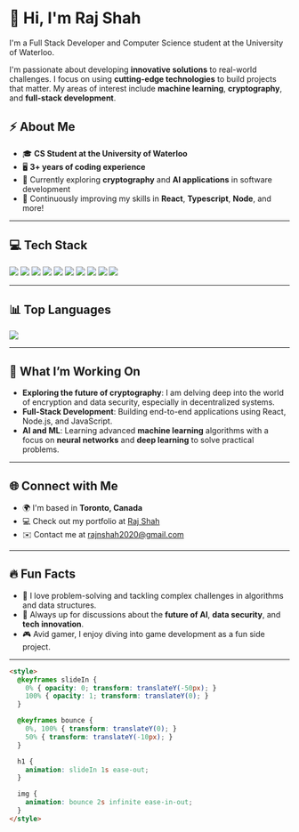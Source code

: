 # 👋 Hi, I'm **Raj Shah**  
I'm a Full Stack Developer and Computer Science student at the University of Waterloo.

I'm passionate about developing **innovative solutions** to real-world challenges. I focus on using **cutting-edge technologies** to build projects that matter. My areas of interest include **machine learning**, **cryptography**, and **full-stack development**.

## ⚡ **About Me**
- 🎓 **CS Student at the University of Waterloo**
- 🖥️ **3+ years of coding experience**
- 🌱 Currently exploring **cryptography** and **AI applications** in software development
- 🔭 Continuously improving my skills in **React**, **Typescript**, **Node**, and more!
  
---

## 💻 **Tech Stack**

<p>
  <img src="https://img.shields.io/badge/-JavaScript-F7DF1E?logo=javascript&logoColor=black&style=flat-square"/>
  <img src="https://img.shields.io/badge/-TypeScript-007ACC?logo=typescript&logoColor=white&style=flat-square"/>
  <img src="https://img.shields.io/badge/-Python-3776AB?logo=python&logoColor=white&style=flat-square"/>
  <img src="https://img.shields.io/badge/-Racket-374f9d?logo=racket&logoColor=white&style=flat-square"/>
  <img src="https://img.shields.io/badge/-HTML5-E34F26?logo=html5&logoColor=white&style=flat-square"/>
  <img src="https://img.shields.io/badge/-CSS3-1572B6?logo=css3&logoColor=white&style=flat-square"/>
  <img src="https://img.shields.io/badge/-MongoDB-47A248?logo=mongodb&logoColor=white&style=flat-square"/>
  <img src="https://img.shields.io/badge/-Node.js-339933?logo=node.js&logoColor=white&style=flat-square"/>
  <img src="https://img.shields.io/badge/-React-61DAFB?logo=react&logoColor=black&style=flat-square"/>
  <img src="https://img.shields.io/badge/-TensorFlow-FF6F00?logo=tensorflow&logoColor=white&style=flat-square"/>
</p>

---

## 📊 **Top Languages**
<p>
  <img src="https://github-readme-stats.vercel.app/api/top-langs/?username=rajshah&layout=compact&theme=radical&hide_border=true"/>
</p>

---

## 🚀 **What I’m Working On**
- **Exploring the future of cryptography**: I am delving deep into the world of encryption and data security, especially in decentralized systems.
- **Full-Stack Development**: Building end-to-end applications using React, Node.js, and JavaScript.
- **AI and ML**: Learning advanced **machine learning** algorithms with a focus on **neural networks** and **deep learning** to solve practical problems.
  
---

## 🌐 **Connect with Me**
- 🌍 I'm based in **Toronto, Canada**
- 💻 Check out my portfolio at [Raj Shah](https://rajshah6.github.io)
- ✉️ Contact me at [rajnshah2020@gmail.com](mailto:rajnshah2020@gmail.com)
  
---

## 🔥 **Fun Facts**
- 🧠 I love problem-solving and tackling complex challenges in algorithms and data structures.
- 💬 Always up for discussions about the **future of AI**, **data security**, and **tech innovation**.
- 🎮 Avid gamer, I enjoy diving into game development as a fun side project.

---

```html
<style>
  @keyframes slideIn {
    0% { opacity: 0; transform: translateY(-50px); }
    100% { opacity: 1; transform: translateY(0); }
  }

  @keyframes bounce {
    0%, 100% { transform: translateY(0); }
    50% { transform: translateY(-10px); }
  }

  h1 {
    animation: slideIn 1s ease-out;
  }

  img {
    animation: bounce 2s infinite ease-in-out;
  }
</style>
